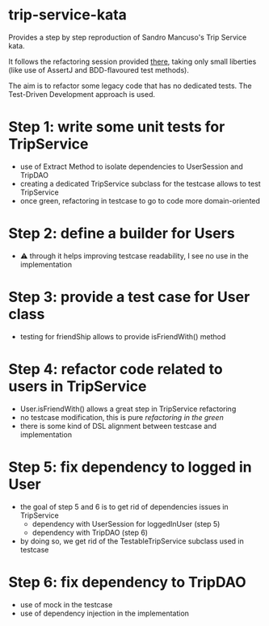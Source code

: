 # trip-service-kata
Provides a step by step reproduction of Sandro Mancuso's Trip Service kata.

It follows the refactoring session provided [there](https://www.youtube.com/watch?v=_NnElPO5BU0),
taking only small liberties (like use of AssertJ and BDD-flavoured test methods).

The aim is to refactor some legacy code that has no dedicated tests.
The Test-Driven Development approach is used.

# Step 1: write some unit tests for TripService
* use of Extract Method to isolate dependencies to UserSession and TripDAO
* creating a dedicated TripService subclass for the testcase allows to test TripService
* once green, refactoring in testcase to go to code more domain-oriented

# Step 2: define a builder for Users
* :warning: through it helps improving testcase readability, I see no use in the implementation

# Step 3: provide a test case for User class
* testing for friendShip allows to provide isFriendWith() method

# Step 4: refactor code related to users in TripService
* User.isFriendWith() allows a great step in TripService refactoring
* no testcase modification, this is pure *refactoring in the green*
* there is some kind of DSL alignment between testcase and implementation

# Step 5: fix dependency to logged in User
* the goal of step 5 and 6 is to get rid of dependencies issues in TripService
  * dependency with UserSession for loggedInUser (step 5)
  * dependency with TripDAO (step 6)
* by doing so, we get rid of the TestableTripService subclass used in testcase

# Step 6: fix dependency to TripDAO
* use of mock in the testcase
* use of dependency injection in the implementation

